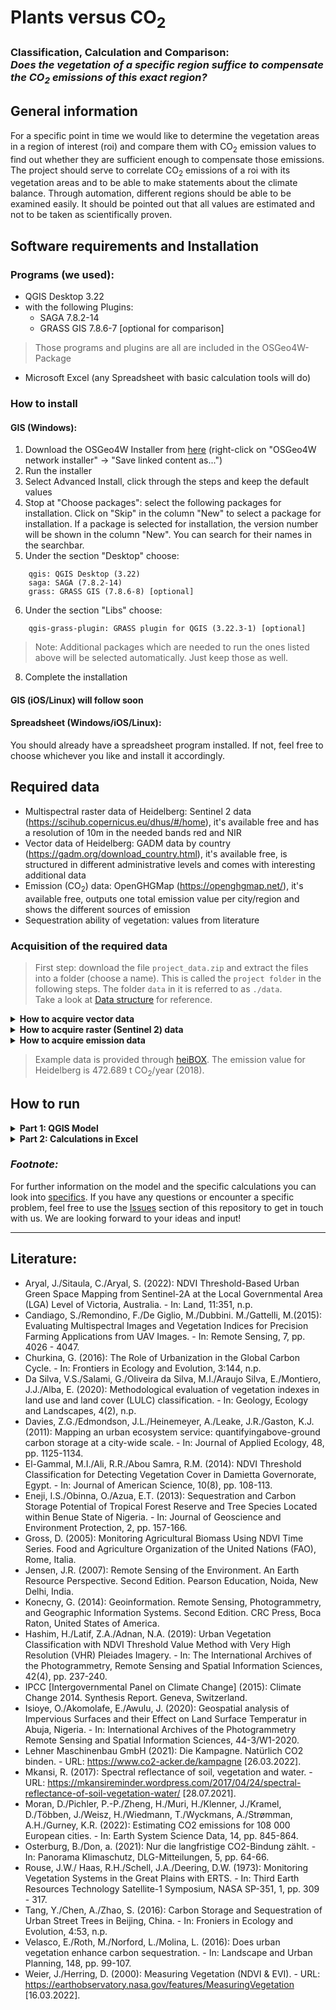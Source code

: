# Plants versus CO<sub>2</sub>

### Classification, Calculation and Comparison: <br/> *Does the vegetation of a specific region suffice to compensate the CO<sub>2</sub> emissions of this exact region?*

## General information

For a specific point in time we would like to determine the vegetation areas in a region of interest (roi) and compare them with CO<sub>2</sub> emission values to find out whether they are sufficient enough to compensate those emissions. The project should serve to correlate CO<sub>2</sub> emissions of a roi with its vegetation areas and to be able to make statements about the climate balance. Through automation, different regions should be able to be examined easily. It should be pointed out that all values are estimated and not to be taken as scientifically proven.

## Software requirements and Installation

### Programs (we used):
- QGIS Desktop 3.22
- with the following Plugins:
    - SAGA 7.8.2-14
    - GRASS GIS 7.8.6-7 [optional for comparison]
> Those programs and plugins are all are included in the OSGeo4W-Package
- Microsoft Excel (any Spreadsheet with basic calculation tools will do)

### How to install

#### GIS (Windows):
1. Download the OSGeo4W Installer from <a href="https://trac.osgeo.org/osgeo4w/" target="_blank">here</a> (right-click on "OSGeo4W network installer" -> "Save linked content as...")
2. Run the installer
3. Select Advanced Install, click through the steps and keep the default values
4. Stop at "Choose packages": select the following packages for installation. Click on "Skip" in the column "New" to select a package for installation. If a package is selected for installation, the version number will be shown in the column "New". You can search for their names in the searchbar.
5. Under the section "Desktop" choose:
```
    qgis: QGIS Desktop (3.22)
    saga: SAGA (7.8.2-14)
    grass: GRASS GIS (7.8.6-8) [optional]
```
6. Under the section "Libs" choose:
```
    qgis-grass-plugin: GRASS plugin for QGIS (3.22.3-1) [optional] 
```
> Note: Additional packages which are needed to run the ones listed above will be selected automatically. Just keep those as well.
8. Complete the installation

#### GIS (iOS/Linux) will follow soon

#### Spreadsheet (Windows/iOS/Linux):
You should already have a spreadsheet program installed. 
If not, feel free to choose whichever you like and install it accordingly.

## Required data

- Multispectral raster data of Heidelberg: Sentinel 2 data (https://scihub.copernicus.eu/dhus/#/home), it's available free and has a resolution of 10m in the needed bands red and NIR 
- Vector data of Heidelberg: GADM data by country (https://gadm.org/download_country.html), it's available free, is structured in different administrative levels and comes with interesting additional data
- Emission (CO<sub>2</sub>) data: OpenGHGMap (https://openghgmap.net/), it's available free, outputs one total emission value per city/region and shows the different sources of emission
- Sequestration ability of vegetation: values from literature 

### Acquisition of the required data

> First step: download the file `project_data.zip` and extract the files into a folder (choose a name). This is called the `project folder` in the following steps. The folder `data` in it is referred to as `./data`. <br/>
> Take a look at <a href="Examples, help and additional info/Data structure.png">Data structure</a> for reference. 

<details>
   <summary><b>How to acquire vector data</b></summary>
<br/>

1. Navigate to <a href="https://gadm.org/download_country.html">GADM data by country</a>, select any country you want and download the Shapefile
2. When downloaded, unzip the ZIP-file into a folder (e.g. `gadm40_DEU` for Germany) and move the whole folder to the folder `./data`

</details>    
    
<details>
   <summary><b>How to acquire raster (Sentinel 2) data</b></summary>
<br/>
    
1. Navigate to <a href="https://scihub.copernicus.eu/dhus/#/self-registration">Copernicus Open Access Hub by ESA registration form</a> and set up an account
2. Log in on <a href="https://scihub.copernicus.eu/dhus/#/home">Copernicus Open Access Hub</a>. Without logging in you cannot download the required data
3. Specify the search area in the map with right-click (move map with left-click and zoom in with mouse wheel)
4. Click on the three stripes left of the search box to open the advanced search (upper left corner of screen)
5. Select Sentinel 2 and put following statement in the box for the cloud cover: `[0 TO 10]`
6. If you want to search for data in a specific time period, put the required dates in "sensing period" (we recommend using the year 2018 because the emission data is from this year only)
7. Click on the search button (upper right of search box) and wait until the results are displayed
8. Search for an image with full extent (no black parts) and minimal cloud cover
9. Hover over the entry and click on the eye icon ("View product details") which appears along with other icons on the lower right side of the entry
10. Check in the quick look window if the data seems suitable
<br/><br/>
    > If the images you are looking for are offline, take a look at <a href="https://github.com/GrHalbgott/Plants-vs-CO2/wiki/Troubleshooting">troubleshooting - Sentinel 2 data offline</a> for some help on that problem.
11. In the Inspector, navigate to `GRANULE/*Name of data*/IMG_DATA/R10m/` and download the two files "...B04..." & "...B08..." (both .jp2)
12. When downloaded, put the two files in the `./data` folder
</details>

<details>
   <summary><b>How to acquire emission data</b></summary>
<br/>

1. Navigate to <a href="https://openghgmap.net/">OpenGHGmap</a> and wait until the data is loaded (coloring the base map)
2. Specify the search area by zooming in with the mouse wheel and moving the map with left-click
3. Hover over the region you want to see data from and you'll get a red value which shows the total CO<sub>2</sub> emissions in tonnes for the year 2018
4. For convenience you can already put the value in the "Spreadsheet.xlsx" which can be found inside the `project_data.zip` in the marked cell beneath "Emission value (t CO<sub>2</sub>/year)" (blue background). This will be a step at "Part 2: Calculations" (see below) as well

</details>

> Example data is provided through <a href="https://heibox.uni-heidelberg.de/d/0213462b883847edbf5b/">heiBOX</a>. The emission value for Heidelberg is 472.689 t CO<sub>2</sub>/year (2018).

## How to run

<details>
   <summary><b>Part 1: QGIS Model</b></summary>
<br/>

1. Open QGIS, navigate to the `project folder` and double-click on the model "QGIS_Model" to run it
3. Put in all required data:
    - Column name depends on the admin level of your roi. Every country has different admin levels and so you have to specify which column of the according shapefile (gadm) you want to use to search for your roi. For cities in Germany, leave the default setting (more info under <a href="https://github.com/GrHalbgott/Plants-vs-CO2/wiki/Troubleshooting">troubleshooting - extracting the roi</a>)
    - CRS: specify in which ccordinate reference system you want to project your data. For analyses in Germany, leave the default setting
    - The color definition file is "colors.txt" in your `./data` folder (more info under <a href="https://github.com/GrHalbgott/Plants-vs-CO2/wiki/Specifics">specifics - coloring</a>)
    - GADM shapefile is the .shp-file in your gadm folder with the according number as specified under "Column name" (more info under <a href="https://github.com/GrHalbgott/Plants-vs-CO2/wiki/Specifics">specifics - reigon of interest</a>)
    - Name of your roi is the region you want to analyse. Any name of a city or town should work, as long as you specify the right admin level. It has to be in the extent of the Sentinel 2 raster images!
    - The raster bands are the two from the `./data` folder with "B04" and "B08" in their names (the right order is very important!)
    - Reclassification matrix is the table with information on how the tool shall reclassify (more info under <a href="https://github.com/GrHalbgott/Plants-vs-CO2/wiki/Specifics">specifics - reclassification</a>) - leave the default setting
    - The next two parts are the outputs: it's not important where the output files are exported to, you just should find them easily afterwards (we recommend using the project data folder and naming both output or results)
4. Uncheck both check boxes
5. Run the model
6. It outputs one image and one Excel file at the locations you specified as output folders
<br/><br/>
    > If you need help with running the model, check the files inside the folder <a href="Examples, help and additional info/">Examples, help and additional info</a> 
7. Take a look at the image and compare it to <a href="Examples, help and additional info/NDVI colored.png">NDVI colored</a> - does it makes sense? You should see your roi colored from red to green on a white background
8. Proceed if it looks fine, repeat the steps if something seems wrong. Remember to check your input values in the model! Additional help can be found in our <a href="https://github.com/GrHalbgott/Plants-vs-CO2/wiki/">wiki</a>. If you cannot resolve the problem yourself feel free to ask questions in the <a href="https://github.com/GrHalbgott/Fossgis22_Plants-vs-CO2/issues">Issues</a> section of this repository

</details>

<details>
   <summary><b>Part 2: Calculations in Excel</b></summary>
<br/>

1. Open the spreadsheet file you got from the model as output 
2. Copy the values of classes 1-4 from the third column (no title)
3. Navigate to the project folder and open "Spreadsheet.xlsx"
4. Paste the values in the column "HERE (m²)" (blue background) with Ctrl + Shift + v (paste text only without the format)
5. Now put in the emission value from <a href="https://openghgmap.net/">OpenGHGmap</a> in the marked cell under "Emission value (t CO<sub>2</sub>/year)" (blue background) if you did not already (double-click on the cell and Ctrl + Shift + v (paste text only without the format)) 
6. All following values including the result should be automatically calculated
7. The result is displayed through a color in the corresponding cells. It states whether the vegetation suffices to compensate the CO<sub>2</sub> emissions of your roi or not

### Congratulations, you completed this analysis!

</details>

### *Footnote:*

For further information on the model and the specific calculations you can look into <a href="https://github.com/GrHalbgott/Plants-vs-CO2/wiki/Specifics">specifics</a>. If you have any questions or encounter a specific problem, feel free to use the <a href="https://github.com/GrHalbgott/Fossgis22_Plants-vs-CO2/issues">Issues</a> section of this repository to get in touch with us. We are looking forward to your ideas and input!

---

## Literature:

- Aryal, J./Sitaula, C./Aryal, S. (2022): NDVI Threshold-Based Urban Green Space Mapping from Sentinel-2A at the Local Governmental Area (LGA) Level of Victoria, Australia. - In: Land, 11:351, n.p.
- Candiago, S./Remondino, F./De Giglio, M./Dubbini. M./Gattelli, M.(2015): Evaluating Multispectral Images and Vegetation Indices for Precision Farming Applications from UAV Images. - In: Remote Sensing, 7, pp. 4026 - 4047.
- Churkina, G. (2016): The Role of Urbanization in the Global Carbon Cycle. - In: Frontiers in Ecology and Evolution, 3:144, n.p.
- Da Silva, V.S./Salami, G./Oliveira da Silva, M.I./Araujo Silva, E./Montiero, J.J./Alba, E. (2020): Methodological evaluation of vegetation indexes in land use and land cover (LULC) classification. - In: Geology, Ecology and Landscapes, 4(2), n.p.
- Davies, Z.G./Edmondson, J.L./Heinemeyer, A./Leake, J.R./Gaston, K.J. (2011): Mapping an urban ecosystem service: quantifyingabove-ground carbon storage at a city-wide scale. - In: Journal of Applied Ecology, 48, pp. 1125-1134.
- El-Gammal, M.I./Ali, R.R./Abou Samra, R.M. (2014): NDVI Threshold Classification for Detecting Vegetation Cover in Damietta Governorate, Egypt. - In: Journal of American Science, 10(8), pp. 108-113.
- Eneji, I.S./Obinna, O./Azua, E.T. (2013): Sequestration and Carbon Storage Potential of Tropical Forest Reserve and Tree Species Located within Benue State of Nigeria. - In: Journal of Geoscience and Environment Protection, 2, pp. 157-166.
- Gross, D. (2005): Monitoring Agricultural Biomass Using NDVI Time Series. Food and Agriculture Organization of the United Nations (FAO), Rome, Italia. 
- Jensen, J.R. (2007): Remote Sensing of the Environment. An Earth Resource Perspective. Second Edition. Pearson Education, Noida, New Delhi, India. 
- Konecny, G. (2014): Geoinformation. Remote Sensing, Photogrammetry, and Geographic Information Systems. Second Edition. CRC Press, Boca Raton, United States of America. 
- Hashim, H./Latif, Z.A./Adnan, N.A. (2019): Urban Vegetation Classification with NDVI Threshold Value Method with Very High Resolution (VHR) Pleiades Imagery. - In: The International Archives of the Photogrammetry, Remote Sensing and Spatial Information Sciences, 42(4), pp. 237-240.
- IPCC [Intergovernmental Panel on Climate Change] (2015): Climate Change 2014. Synthesis Report. Geneva, Switzerland.
- Isioye, O./Akomolafe, E./Awulu, J. (2020): Geospatial analysis of Impervious Surfaces and their Effect on Land Surface Temperatur in Abuja, Nigeria. - In: International Archives of the Photogrammetry Remote Sensing and Spatial Information Sciences, 44-3/W1-2020. 
- Lehner Maschinenbau GmbH (2021): Die Kampagne. Natürlich CO2 binden. - URL: https://www.co2-acker.de/kampagne [26.03.2022]. 
- Mkansi, R. (2017): Spectral reflectance of soil, vegetation and water. - URL: https://mkansireminder.wordpress.com/2017/04/24/spectral-reflectance-of-soil-vegetation-water/ [28.07.2021].
- Moran, D./Pichler, P.-P./Zheng, H./Muri, H./Klenner, J./Kramel, D./Többen, J./Weisz, H./Wiedmann, T./Wyckmans, A./Strømman, A.H./Gurney, K.R. (2022): Estimating CO2 emissions for 108 000 European cities. - In: Earth System Science Data, 14, pp. 845-864. 
- Osterburg, B./Don, a. (2021): Nur die langfristige CO2-Bindung zählt. - In: Panorama Klimaschutz, DLG-Mitteilungen, 5, pp. 64-66.
- Rouse, J.W./ Haas, R.H./Schell, J.A./Deering, D.W. (1973): Monitoring Vegetation Systems in the Great Plains with ERTS. - In: Third Earth Resources Technology Satellite-1 Symposium, NASA SP-351, 1, pp. 309 - 317. 
- Tang, Y./Chen, A./Zhao, S. (2016): Carbon Storage and Sequestration of Urban Street Trees in Beijing, China. - In: Froniers in Ecology and Evolution, 4:53, n.p.
- Velasco, E./Roth, M./Norford, L./Molina, L. (2016): Does urban vegetation enhance carbon sequestration. - In: Landscape and Urban Planning, 148, pp. 99-107. 
- Weier, J./Herring, D. (2000): Measuring Vegetation (NDVI & EVI). - URL: https://earthobservatory.nasa.gov/features/MeasuringVegetation [16.03.2022].
